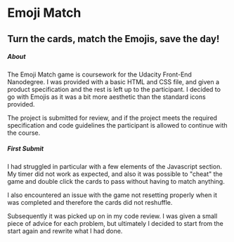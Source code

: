 # Emoji Match
## Turn the cards, match the Emojis, save the day!

##### About
The Emoji Match game is coursework for the Udacity Front-End Nanodegree. I was provided with a basic HTML and CSS file, and given a product specification and the rest is left up to the participant. I decided to go with Emojis as it was a bit more aesthetic than the standard icons provided. 

The project is submitted for review, and if the project meets the required specification and code guidelines the participant is allowed to continue with the course. 

##### First Submit
I had struggled in particular with a few elements of the Javascript section. My timer did not work as expected, and also it was possible to "cheat" the game and double click the cards to pass without having to match anything.

I also encountered an issue with the game not resetting properly when it was completed and therefore the cards did not reshuffle.

Subsequently it was picked up on in my code review. I was given a small piece of advice for each problem, but ultimately I decided to start from the start again and rewrite what I had done. 
